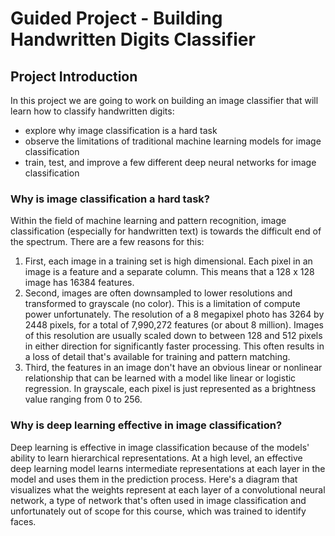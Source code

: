 # Guided Project - Building Handwritten Digits Classifier
## Project Introduction
In this project we are going to work on building an image classifier that will learn how to classify handwritten digits:
- explore why image classification is a hard task
- observe the limitations of traditional machine learning models for image classification
- train, test, and improve a few different deep neural networks for image classification

### Why is image classification a hard task?
Within the field of machine learning and pattern recognition, image classification (especially for handwritten text) is towards the difficult end of the spectrum. There are a few reasons for this:
1. First, each image in a training set is high dimensional. Each pixel in an image is a feature and a separate column. This means that a 128 x 128 image has 16384 features.
2. Second, images are often downsampled to lower resolutions and transformed to grayscale (no color). This is a limitation of compute power unfortunately. The resolution of a 8 megapixel photo has 3264 by 2448 pixels, for a total of 7,990,272 features (or about 8 million). Images of this resolution are usually scaled down to between 128 and 512 pixels in either direction for significantly faster processing. This often results in a loss of detail that's available for training and pattern matching.
3. Third, the features in an image don't have an obvious linear or nonlinear relationship that can be learned with a model like linear or logistic regression. In grayscale, each pixel is just represented as a brightness value ranging from 0 to 256.

### Why is deep learning effective in image classification?
Deep learning is effective in image classification because of the models' ability to learn hierarchical representations. At a high level, an effective deep learning model learns intermediate representations at each layer in the model and uses them in the prediction process. Here's a diagram that visualizes what the weights represent at each layer of a convolutional neural network, a type of network that's often used in image classification and unfortunately out of scope for this course, which was trained to identify faces.
